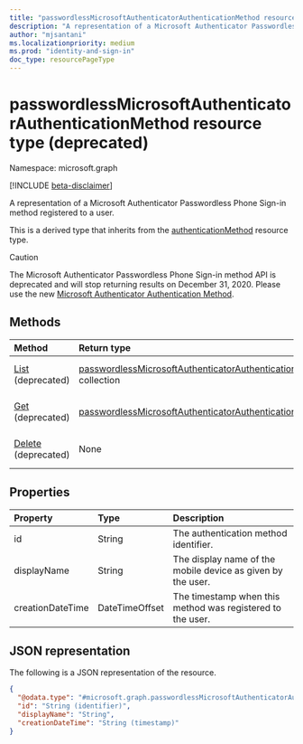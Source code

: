 ```yaml
---
title: "passwordlessMicrosoftAuthenticatorAuthenticationMethod resource type"
description: "A representation of a Microsoft Authenticator Passwordless Phone Sign-in method registered to a user."
author: "mjsantani"
ms.localizationpriority: medium
ms.prod: "identity-and-sign-in"
doc_type: resourcePageType
---
```


# passwordlessMicrosoftAuthenticatorAuthenticationMethod resource type (deprecated)

Namespace: microsoft.graph

[!INCLUDE [beta-disclaimer](../../includes/beta-disclaimer.md)]

A representation of a Microsoft Authenticator Passwordless Phone Sign-in method registered to a user.

This is a derived type that inherits from the [authenticationMethod](authenticationmethod.md) resource type.

> [!CAUTION]
> The Microsoft Authenticator Passwordless Phone Sign-in method API is deprecated and will stop returning results on December 31, 2020. Please use the new [Microsoft Authenticator Authentication Method](../resources/microsoftAuthenticatorAuthenticationMethod.md).


## Methods
|Method|Return type|Description|
|:---|:---|:---|
|[List](../api/passwordlessmicrosoftauthenticatorauthenticationmethod-list.md) (deprecated)|[passwordlessMicrosoftAuthenticatorAuthenticationMethod](../resources/passwordlessmicrosoftauthenticatorauthenticationmethod.md) collection|Retrieve a list of a user's passwordlessMicrosoftAuthenticatorAuthenticationMethod objects and their properties.|
|[Get](../api/passwordlessmicrosoftauthenticatorauthenticationmethod-get.md) (deprecated)|[passwordlessMicrosoftAuthenticatorAuthenticationMethod](../resources/passwordlessmicrosoftauthenticatorauthenticationmethod.md)|Read the properties and relationships of a user's passwordlessMicrosoftAuthenticatorAuthenticationMethod object.|
|[Delete](../api/passwordlessmicrosoftauthenticatorauthenticationmethod-delete.md) (deprecated)|None|Deletes a user's passwordlessMicrosoftAuthenticatorAuthenticationMethod object.|


## Properties
|Property|Type|Description|
|:---|:---|:---|
|id|String|The authentication method identifier.|
|displayName|String|The display name of the mobile device as given by the user.|
|creationDateTime|DateTimeOffset|The timestamp when this method was registered to the user.|


## JSON representation
The following is a JSON representation of the resource.
<!-- {
  "blockType": "resource",
  "keyProperty": "id",
  "@odata.type": "microsoft.graph.passwordlessMicrosoftAuthenticatorAuthenticationMethod",
  "baseType": "microsoft.graph.authenticationMethod",
  "openType": false
}
-->
``` json
{
  "@odata.type": "#microsoft.graph.passwordlessMicrosoftAuthenticatorAuthenticationMethod",
  "id": "String (identifier)",
  "displayName": "String",
  "creationDateTime": "String (timestamp)"
}
```

